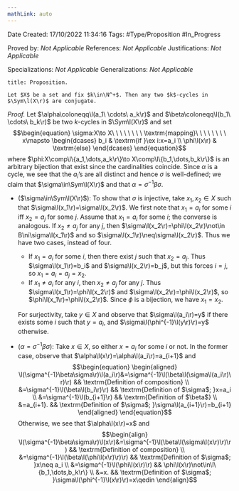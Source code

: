 ```yaml
---
mathLink: auto
---
```


<div class="topSpace"></div>

Date Created: 17/10/2022 11:34:16
Tags: #Type/Proposition #In_Progress

Proved by: <i>Not Applicable</i>
References: <i>Not Applicable</i>
Justifications: <i>Not Applicable</i>

Specializations: <i>Not Applicable</i>
Generalizations: <i>Not Applicable</i>

``` ad-Proposition
title: Proposition.

Let $X$ be a set and fix $k\in\N^+$. Then any two $k$-cycles in $\Sym\l(X\r)$ are conjugate.

```

<i>Proof.</i> Let $\alpha\coloneqq\l(a_1\ \cdots\ a_k\r)$ and $\beta\coloneqq\l(b_1\ \cdots\ b_k\r)$ be two $k$-cycles in $\Sym\l(X\r)$ and set
$$\begin{equation}
    \sigma:X\to X\ \ \ \ \ \ \ \ \textrm{mapping}\ \ \ \ \ \ \ \ x\mapsto
    \begin{dcases}
        b_i & \textrm{if }\ex i:x=a_i \\
        \phi\l(x\r) & \textrm{else}
    \end{dcases}
\end{equation}$$
where $\phi:X\comp\l\{a_1,\dots,a_k\r\}\to X\comp\l\{b_1,\dots,b_k\r\}$ is an arbitrary bijection that exist since the cardinalities coincide. Since $\alpha$ is a cycle, we see that the $a_i$$\textrm{'}$s are all distinct and hence $\sigma$ is well-defined; we claim that $\sigma\in\Sym\l(X\r)$ and that $\alpha=\sigma^{-1}\beta\sigma$.
* ($\sigma\in\Sym\l(X\r)$): To show that $\sigma$ is injective, take $x_1,x_2\in X$ such that $\sigma\l(x_1\r)=\sigma\l(x_2\r)$. We first note that $x_1=a_i$ for some $i$ iff $x_2=a_j$ for some $j$. Assume that $x_1=a_i$ for some $i$; the converse is analogous. If $x_2\neq a_j$ for any $j$, then $\sigma\l(x_2\r)=\phi\l(x_2\r)\not\in B\ni\sigma\l(x_1\r)$ and so $\sigma\l(x_1\r)\neq\sigma\l(x_2\r)$. Thus we have two cases, instead of four.
    * If $x_1=a_i$ for some $i$, then there exist $j$ such that $x_2=a_j$. Thus $\sigma\l(x_1\r)=b_i$ and $\sigma\l(x_2\r)=b_j$, but this forces $i=j$, so $x_1=a_i=a_j=x_2$.
    * If $x_1\neq a_i$ for any $i$, then $x_2\neq a_j$ for any $j$. Thus $\sigma\l(x_1\r)=\phi\l(x_2\r)$ and $\sigma\l(x_2\r)=\phi\l(x_2\r)$, so $\phi\l(x_1\r)=\phi\l(x_2\r)$. Since $\phi$ is a bijection, we have $x_1=x_2$.

  For surjectivity, take $y\in X$ and observe that $\sigma\l(a_i\r)=y$ if there exists some $i$ such that $y=a_i$, and $\sigma\l(\phi^{-1}\l(y\r)\r)=y$ otherwise.

* ($\alpha=\sigma^{-1}\beta\sigma$): Take $x\in X$, so either $x=a_i$ for some $i$ or not. In the former case, observe that $\alpha\l(x\r)=\alpha\l(a_i\r)=a_{i+1}$ and
$$\begin{equation}
    \begin{aligned}
        \l(\sigma^{-1}\beta\sigma\r)\l(a_i\r)&=\sigma^{-1}\l(\beta\l(\sigma\l(a_i\r)\r)\r) && \textrm{Definition of composition} \\
        &=\sigma^{-1}\l(\beta\l(b_i\r)\r) && \textrm{Definition of $\sigma$; }x=a_i \\
        &=\sigma^{-1}\l(b_{i+1}\r) && \textrm{Definition of $\beta$} \\
        &=a_{i+1}. && \textrm{Definition of $\sigma$; }\sigma\l(a_{i+1}\r)=b_{i+1}
    \end{aligned}
\end{equation}$$
Otherwise, we see that $\alpha\l(x\r)=x$ and
$$\begin{align}
    \l(\sigma^{-1}\beta\sigma\r)\l(x\r)&=\sigma^{-1}\l(\beta\l(\sigma\l(x\r)\r)\r) && \textrm{Definition of composition} \\
    &=\sigma^{-1}\l(\beta\l(\phi\l(x\r)\r)\r) && \textrm{Definition of $\sigma$; }x\neq a_i \\
    &=\sigma^{-1}\l(\phi\l(x\r)\r) && \phi\l(x\r)\not\in\l\{b_1,\dots,b_k\r\} \\
    &=x. && \textrm{Definition of $\sigma$; }\sigma\l(\phi^{-1}\l(x\r)\r)=x\qedin
\end{align}$$
